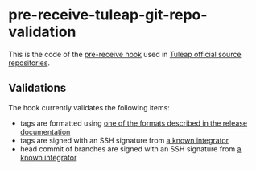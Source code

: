 # pre-receive-tuleap-git-repo-validation

This is the code of the [pre-receive hook](https://docs.tuleap.org/user-guide/code-versioning/git.html#pre-receive-hook)
used in [Tuleap official source repositories](https://tuleap.net/plugins/git/tuleap/tuleap/stable).

## Validations

The hook currently validates the following items:
* tags are formatted using [one of the formats described in the release documentation](../../../docs/release.md)
* tags are signed with an SSH signature from [a known integrator](./src/allowed-integrators)
* head commit of branches are signed with an SSH signature from [a known integrator](./src/allowed-integrators)
